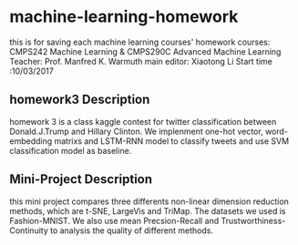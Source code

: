 # machine-learning-homework
this is for saving each machine learning courses' homework
courses: CMPS242 Machine Learning & CMPS290C Advanced Machine Learning
Teacher: Prof. Manfred K. Warmuth
main editor: Xiaotong Li
Start time :10/03/2017
## homework3 Description
homework 3 is a class kaggle contest for twitter classification between
Donald.J.Trump and Hillary Clinton. We implenment one-hot vector,
word-embedding matrixs and LSTM-RNN model to classify tweets and use SVM classification model as baseline. 
## Mini-Project Description
this mini project compares three differents non-linear dimension reduction
methods, which are t-SNE, LargeVis and TriMap. The datasets we used is
Fashion-MNIST. We also use mean Precsion-Recall and Trustworthiness-Continuity
to analysis the quality of different methods.
